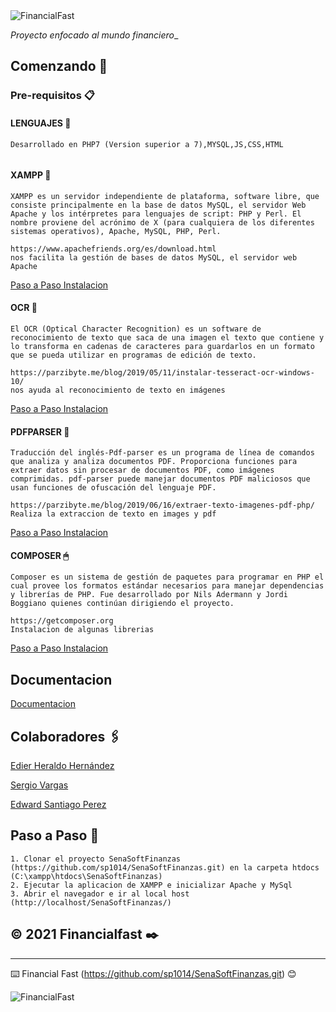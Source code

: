 <img src="Public/Assets/images/Logo.png" alt="FinancialFast"/>

_Proyecto enfocado al mundo financiero__

## Comenzando 🚀

### Pre-requisitos 📋

#### LENGUAJES 🔆 

```
Desarrollado en PHP7 (Version superior a 7),MYSQL,JS,CSS,HTML
 
```
#### XAMPP 💾
```
XAMPP es un servidor independiente de plataforma, software libre, que consiste principalmente en la base de datos MySQL, el servidor Web Apache y los intérpretes para lenguajes de script: PHP y Perl. El nombre proviene del acrónimo de X (para cualquiera de los diferentes sistemas operativos), Apache, MySQL, PHP, Perl.
```
```
https://www.apachefriends.org/es/download.html
nos facilita la gestión de bases de datos MySQL, el servidor web Apache 

```
[Paso a Paso Instalacion](https://docs.google.com/document/d/1Bhw7Dh78Y_3mRGV6LUHsdlj1JVczSdwI/edit?usp=sharing&ouid=109675321760699536418&rtpof=true&sd=true)

#### OCR 📂
```
El OCR (Optical Character Recognition) es un software de reconocimiento de texto que saca de una imagen el texto que contiene y lo transforma en cadenas de caracteres para guardarlos en un formato que se pueda utilizar en programas de edición de texto.
```
```
https://parzibyte.me/blog/2019/05/11/instalar-tesseract-ocr-windows-10/
nos ayuda al reconocimiento de texto en imágenes
```
[Paso a Paso Instalacion](https://docs.google.com/document/d/1lkkpoQ8DBegIkMFHtVOeULg25KREor0J/edit?usp=sharing&ouid=109675321760699536418&rtpof=true&sd=true)
#### PDFPARSER 📲
```
Traducción del inglés-Pdf-parser es un programa de línea de comandos que analiza y analiza documentos PDF. Proporciona funciones para extraer datos sin procesar de documentos PDF, como imágenes comprimidas. pdf-parser puede manejar documentos PDF maliciosos que usan funciones de ofuscación del lenguaje PDF.
```

```
https://parzibyte.me/blog/2019/06/16/extraer-texto-imagenes-pdf-php/
Realiza la extraccion de texto en images y pdf
```
[Paso a Paso Instalacion](https://docs.google.com/document/d/1gwBANFTu3Dk8tyZ3m6CUVAsMbi_NGr5p/edit?usp=sharing&ouid=109675321760699536418&rtpof=true&sd=true)

#### COMPOSER 🖱
```
Composer es un sistema de gestión de paquetes para programar en PHP el cual provee los formatos estándar necesarios para manejar dependencias y librerías de PHP. Fue desarrollado por Nils Adermann y Jordi Boggiano quienes continúan dirigiendo el proyecto.
```
```
https://getcomposer.org
Instalacion de algunas librerias 
```
[Paso a Paso Instalacion](https://docs.google.com/document/d/1mwk7U6qaFJT4RGGJixyD52swVmn3I8XH/edit?usp=sharing&ouid=109675321760699536418&rtpof=true&sd=true)


## Documentacion
[Documentacion](https://drive.google.com/drive/u/1/folders/1vkT_J_QQRNWZl_mo3U1W9xRrAuEL4mDw) 
## Colaboradores 🖇️

[Edier Heraldo Hernández](https://github.com/eideard-hm/) 


[Sergio Vargas](https://github.com/Sergio-Vargas/)


[Edward Santiago Perez](https://github.com/sp1014)


## Paso a Paso 📖

```
1. Clonar el proyecto SenaSoftFinanzas (https://github.com/sp1014/SenaSoftFinanzas.git) en la carpeta htdocs (C:\xampp\htdocs\SenaSoftFinanzas)
2. Ejecutar la aplicacion de XAMPP e inicializar Apache y MySql
3. Abrir el navegador e ir al local host (http://localhost/SenaSoftFinanzas/)
```

## © 2021 Financialfast ✒️

---
⌨️ Financial Fast (https://github.com/sp1014/SenaSoftFinanzas.git) 😊

<img src="Public/Assets/images/Logo.png" alt="FinancialFast"/>


